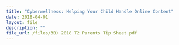 ```yaml
---
title: "Cyberwellness: Helping Your Child Handle Online Content"
date: 2018-04-01
layout: file
description: ""
file_url: /files/3B) 2018 T2 Parents Tip Sheet.pdf
---
```

